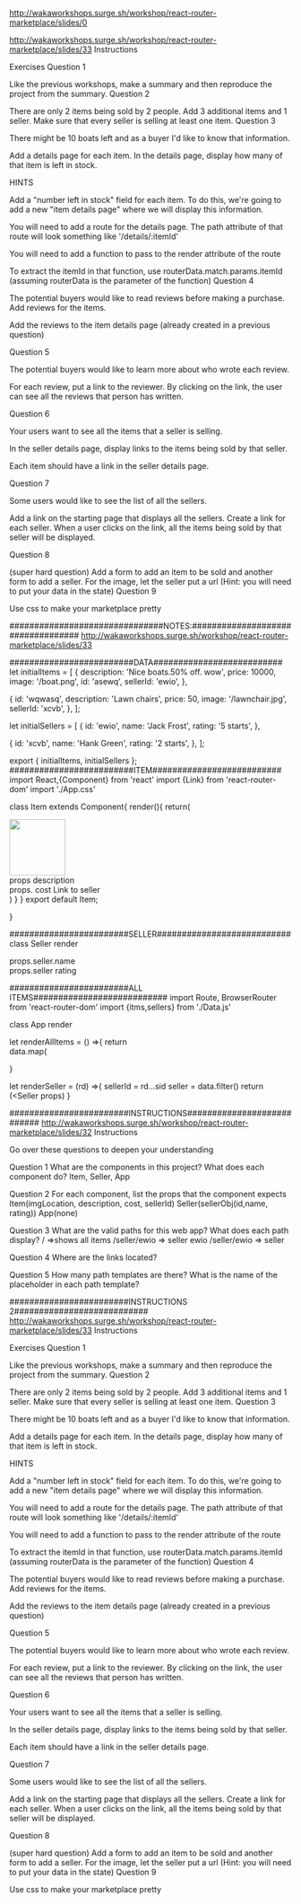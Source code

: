 http://wakaworkshops.surge.sh/workshop/react-router-marketplace/slides/0

http://wakaworkshops.surge.sh/workshop/react-router-marketplace/slides/33
Instructions

Exercises
Question 1

Like the previous workshops, make a summary and then reproduce the project from the summary.
Question 2

There are only 2 items being sold by 2 people. Add 3 additional items and 1 seller. Make sure that every seller is selling at least one item.
Question 3

There might be 10 boats left and as a buyer I'd like to know that information.

Add a details page for each item. In the details page, display how many of that item is left in stock.

HINTS

Add a "number left in stock" field for each item. To do this, we're going to add a new "item details page" where we will display this information.

You will need to add a route for the details page. The path attribute of that route will look something like '/details/:itemId'

You will need to add a function to pass to the render attribute of the route

To extract the itemId in that function, use routerData.match.params.itemId (assuming routerData is the parameter of the function)
Question 4

The potential buyers would like to read reviews before making a purchase. Add reviews for the items.

Add the reviews to the item details page (already created in a previous question)

Question 5

The potential buyers would like to learn more about who wrote each review.

For each review, put a link to the reviewer. By clicking on the link, the user can see all the reviews that person has written.

Question 6

Your users want to see all the items that a seller is selling.

In the seller details page, display links to the items being sold by that seller.

Each item should have a link in the seller details page.

Question 7

Some users would like to see the list of all the sellers.

Add a link on the starting page that displays all the sellers. Create a link for each seller.
When a user clicks on the link, all the items being sold by that seller will be displayed.

Question 8

(super hard question) Add a form to add an item to be sold and another form to add a seller. For the image, let the seller put a url (Hint: you will need to put your data in the state)
Question 9

Use css to make your marketplace pretty

###############################NOTES:##################################
http://wakaworkshops.surge.sh/workshop/react-router-marketplace/slides/33

#########################DATA##########################
let initialItems = [
{
description: 'Nice boats.50% off. wow',
price: 10000,
image: '/boat.png',
id: 'asewq',
sellerId: 'ewio',
},

{
id: 'wqwasq',
description: 'Lawn chairs',
price: 50,
image: '/lawnchair.jpg',
sellerId: 'xcvb',
},
];

let initialSellers = [
{
id: 'ewio',
name: 'Jack Frost',
rating: '5 starts',
},

{
id: 'xcvb',
name: 'Hank Green',
rating: '2 starts',
},
];

export { initialItems, initialSellers };
#########################ITEM##########################
import React,{Component} from 'react'
import {Link} from 'react-router-dom'
import './App.css'

class Item extends Component{
render(){
return(

<div clasName='card center'>
<img height="100px" src={this.props.imageLocation} />
<div>props description
<div>props. cost
<Link to={"/seller/" + props.sellerId> Link to seller
</div>
)
}
}
export default Item;

}

########################SELLER###########################
class Seller
render

<div className"card center"
<div>props.seller.name
<div>props.seller rating

########################ALL ITEMS###########################
import Route, BrowserRouter from 'react-router-dom'
import {itms,sellers} from './Data.js'

class App
render
<BrowserRouter>

<div>
<Route exact={true} path="/" render={renderAllItems}
<Route exct true path'/seller/:sid' render={renderSeller}

let renderAllItems = () =>{
return <div>
data.map( <Item props>

}

let renderSeller = (rd) =>{
sellerId = rd...sid
seller = data.filter()
return (<Seller props)
}

########################INSTRUCTIONS###########################
http://wakaworkshops.surge.sh/workshop/react-router-marketplace/slides/32
Instructions

Go over these questions to deepen your understanding

Question 1
What are the components in this project? What does each component do?
Item, Seller, App

Question 2
For each component, list the props that the component expects
Item(imgLocation, description, cost, sellerId)
Seller(sellerObj(id,name, rating))
App(none)

Question 3
What are the valid paths for this web app? What does each path display?
/ =>shows all items
/seller/ewio => seller ewio
/seller/ewio => seller

Question 4
Where are the links located?

Question 5
How many path templates are there? What is the name of the placeholder in each path template?

########################INSTRUCTIONS 2###########################
http://wakaworkshops.surge.sh/workshop/react-router-marketplace/slides/33
Instructions

Exercises
Question 1

Like the previous workshops, make a summary and then reproduce the project from the summary.
Question 2

There are only 2 items being sold by 2 people. Add 3 additional items and 1 seller. Make sure that every seller is selling at least one item.
Question 3

There might be 10 boats left and as a buyer I'd like to know that information.

Add a details page for each item. In the details page, display how many of that item is left in stock.

HINTS

Add a "number left in stock" field for each item. To do this, we're going to add a new "item details page" where we will display this information.

You will need to add a route for the details page. The path attribute of that route will look something like '/details/:itemId'

You will need to add a function to pass to the render attribute of the route

To extract the itemId in that function, use routerData.match.params.itemId (assuming routerData is the parameter of the function)
Question 4

The potential buyers would like to read reviews before making a purchase. Add reviews for the items.

Add the reviews to the item details page (already created in a previous question)

Question 5

The potential buyers would like to learn more about who wrote each review.

For each review, put a link to the reviewer. By clicking on the link, the user can see all the reviews that person has written.

Question 6

Your users want to see all the items that a seller is selling.

In the seller details page, display links to the items being sold by that seller.

Each item should have a link in the seller details page.

Question 7

Some users would like to see the list of all the sellers.

Add a link on the starting page that displays all the sellers. Create a link for each seller.
When a user clicks on the link, all the items being sold by that seller will be displayed.

Question 8

(super hard question) Add a form to add an item to be sold and another form to add a seller. For the image, let the seller put a url (Hint: you will need to put your data in the state)
Question 9

Use css to make your marketplace pretty

